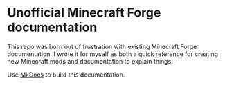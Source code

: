 # Unofficial Minecraft Forge documentation

This repo was born out of frustration with existing Minecraft
Forge documentation. I wrote it for myself as both a quick reference for
creating new Minecraft mods and documentation to explain things.

Use [MkDocs] to build this documentation.

[MkDocs]: http://www.mkdocs.org/
